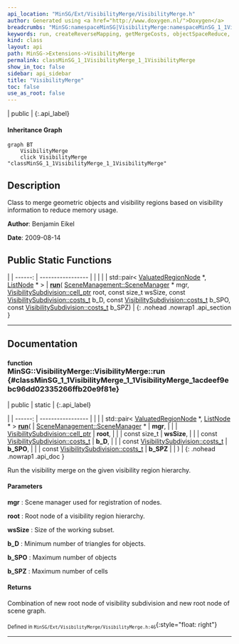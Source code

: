 ```yaml
---
api_location: "MinSG/Ext/VisibilityMerge/VisibilityMerge.h"
author: Generated using <a href="http://www.doxygen.nl/">Doxygen</a>
breadcrumbs: "MinSG:namespaceMinSG|VisibilityMerge:namespaceMinSG_1_1VisibilityMerge"
keywords: run, createReverseMapping, getMergeCosts, objectSpaceReduce, mergeObjects, getMergeScoreLists, viewSpaceReduceGlobal, mergeVisibility
kind: class
layout: api
path: MinSG->Extensions->VisibilityMerge
permalink: classMinSG_1_1VisibilityMerge_1_1VisibilityMerge
show_in_toc: false
sidebar: api_sidebar
title: "VisibilityMerge"
toc: false
use_as_root: false
---
```


| public |
{:.api_label}

#### Inheritance Graph

```mermaid
graph BT
	VisibilityMerge
	click VisibilityMerge "classMinSG_1_1VisibilityMerge_1_1VisibilityMerge"
```

## Description



Class to merge geometric objects and visibility regions based on visibility information to reduce memory usage.



**Author**: Benjamin Eikel



**Date**: 2009-08-14





## Public Static Functions

|
| ------: | ----------------- |
|  | |
| std::pair< [ValuatedRegionNode](classMinSG_1_1ValuatedRegionNode) *, [ListNode](classMinSG_1_1ListNode) * > | **[run](#classMinSG_1_1VisibilityMerge_1_1VisibilityMerge_1acdeef9ebc96dd02335266ffb20e9f81e)**( [SceneManagement::SceneManager](classMinSG_1_1SceneManagement_1_1SceneManager) * mgr,  [VisibilitySubdivision::cell_ptr](namespaceMinSG_1_1VisibilitySubdivision#namespaceMinSG_1_1VisibilitySubdivision_1a51427f8ea61dcf5c5ce5f2166572f0e8)  root, const size_t wsSize, const [VisibilitySubdivision::costs_t](namespaceMinSG_1_1VisibilitySubdivision#namespaceMinSG_1_1VisibilitySubdivision_1a1d2bc9f72fbade07b5cea0b3dd8a33dd)  b_D, const [VisibilitySubdivision::costs_t](namespaceMinSG_1_1VisibilitySubdivision#namespaceMinSG_1_1VisibilitySubdivision_1a1d2bc9f72fbade07b5cea0b3dd8a33dd)  b_SPO, const [VisibilitySubdivision::costs_t](namespaceMinSG_1_1VisibilitySubdivision#namespaceMinSG_1_1VisibilitySubdivision_1a1d2bc9f72fbade07b5cea0b3dd8a33dd)  b_SPZ) |
{: .nohead .nowrap1 .api_section }


-------------------------------------------------------------------

## Documentation

### <small>function</small><br/> MinSG::VisibilityMerge::VisibilityMerge::run {#classMinSG_1_1VisibilityMerge_1_1VisibilityMerge_1acdeef9ebc96dd02335266ffb20e9f81e}

| public | static |
{:.api_label}

|
| ------: | ----------------- |
|  |
| std::pair< [ValuatedRegionNode](classMinSG_1_1ValuatedRegionNode) *, [ListNode](classMinSG_1_1ListNode) * > **[run](#classMinSG_1_1VisibilityMerge_1_1VisibilityMerge_1acdeef9ebc96dd02335266ffb20e9f81e)**( |  [SceneManagement::SceneManager](classMinSG_1_1SceneManagement_1_1SceneManager) * | **mgr**, |
| |  [VisibilitySubdivision::cell_ptr](namespaceMinSG_1_1VisibilitySubdivision#namespaceMinSG_1_1VisibilitySubdivision_1a51427f8ea61dcf5c5ce5f2166572f0e8)  | **root**, |
| | const size_t | **wsSize**, |
| | const [VisibilitySubdivision::costs_t](namespaceMinSG_1_1VisibilitySubdivision#namespaceMinSG_1_1VisibilitySubdivision_1a1d2bc9f72fbade07b5cea0b3dd8a33dd)  | **b_D**, |
| | const [VisibilitySubdivision::costs_t](namespaceMinSG_1_1VisibilitySubdivision#namespaceMinSG_1_1VisibilitySubdivision_1a1d2bc9f72fbade07b5cea0b3dd8a33dd)  | **b_SPO**, |
| | const [VisibilitySubdivision::costs_t](namespaceMinSG_1_1VisibilitySubdivision#namespaceMinSG_1_1VisibilitySubdivision_1a1d2bc9f72fbade07b5cea0b3dd8a33dd)  | **b_SPZ** |
|   ) |
{: .nohead .nowrap1 .api_doc }



Run the visibility merge on the given visibility region hierarchy.


#### Parameters
**mgr**
:  Scene manager used for registration of nodes.



**root**
:  Root node of a visibility region hierarchy.



**wsSize**
:  Size of the working subset.



**b_D**
:  Minimum number of triangles for objects.



**b_SPO**
:  Maximum number of objects



**b_SPZ**
:  Maximum number of cells




#### Returns
Combination of new root node of visibility subdivision and new root node of scene graph.





<sub>Defined in `MinSG/Ext/VisibilityMerge/VisibilityMerge.h:46`</sub>{:style="float: right"}

-------------------------------------------------------------------

